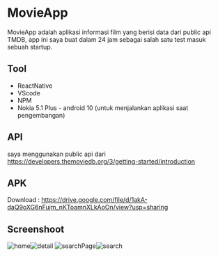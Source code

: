 # MovieApp

MovieApp adalah aplikasi informasi film yang berisi data dari public api TMDB, app ini saya buat dalam 24 jam sebagai salah satu test masuk sebuah startup.

## Tool

- ReactNative 
- VScode
- NPM
- Nokia 5.1 Plus - android 10 (untuk menjalankan aplikasi saat pengembangan)

## API

saya menggunakan public api dari https://developers.themoviedb.org/3/getting-started/introduction


## APK
Download : https://drive.google.com/file/d/1akA-daQ9oXG6nFujm_nKToamnXLkAoOn/view?usp=sharing

## Screenshoot

![home](screenshot/home.png)![detail](screenshot/detail.png)
![searchPage](screenshot/searchPage.png)![search](screenshot/search.png)


